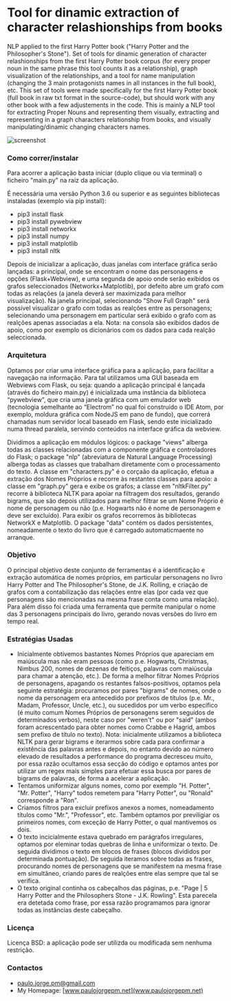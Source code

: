 # Tool for dinamic extraction of character relashionships from books #

NLP applied to the first Harry Potter book ("Harry Potter and the Philosopher's Stone"). Set of tools for dinamic generation of character relashionships from the first Harry Potter book corpus (for every proper noun in the same phrase this tool counts it as a relationship), graph visualization of the relationships, and a tool for name manipulation (changing the 3 main protagonists names in all instances in the full book), etc.
This set of tools were made specifically for the first Harry Potter book (full book in raw txt format in the source-code), but should work with any other book with a few adjustements in the code. This is mainly a NLP tool for extracting Proper Nouns and representing them visually, extracting and representing in a graph characters relationship from books, and visually manipulating/dinamic changing characters names.

![screenshot](http://www.paulojorgepm.net/static/images/print_spln.jpg)

### Como correr/instalar ###

Para acorrer a aplicação basta iniciar (duplo clique ou via terminal) o ficheiro "main.py" na raiz da aplicação.

É necessária uma versão Python 3.6 ou superior e as seguintes bibliotecas instaladas (exemplo via pip install):

* pip3 install flask
* pip3 install pywebview
* pip3 install networkx
* pip3 install numpy
* pip3 install matplotlib
* pip3 install nltk

Depois de inicializar a aplicação, duas janelas com interface gráfica serão lançadas: a principal, onde se encontram o nome das personagens e opções (Flask+Webview), e uma segunda de apoio onde serão exibidos os grafos seleccionados (Networkx+Matplotlib), por defeito abre um grafo com todas as relações (a janela deverá ser maximizada para melhor visualização). Na janela principal, selecionando "Show Full Graph" será possível visualizar o grafo com todas as realções entre as personagens; selecionando uma personagem em particular será exibido o grafo com as realções apenas associadas a ela.
Nota: na consola são exibidos dados de apoio, como por exemplo os dicionários com os dados para cada realção seleccionada.

### Arquitetura ###
Optamos por criar uma interface gráfica para a aplicação, para facilitar a navegação na informação. Para tal utilizamos uma GUI baseada em Webviews com Flask, ou seja: quando a aplicação principal é lançada (através do ficheiro main.py) é inicializada uma instância da biblioteca “pywebview”, que cria uma janela gráfica com um emulador web (tecnologia semelhante ao “Electrom” no qual foi construído o IDE Atom, por exemplo, moldura gráfica com NodeJS em pano de fundo), que correrá chamadas num servidor local baseado em Flask, sendo este inicializado numa thread paralela, servindo conteúdos na interface gráfica da webview. 

Dividimos a aplicação em módulos lógicos: o package "views" alberga todas as classes relacionadas com a componente gráfica e controladores do Flask; o package "nlp" (abreviatura de Natural Language Processing) alberga todas as classes que trabalham diretamente com o processamento do texto. A classe em "characters.py" é o corçaão da aplicação, efetua a extração dos Nomes Próprios e recorre às restantes classes para apoio: a classe em "graph.py" gera e exibe os grafos; a classe em "nltkFilter.py" recorre à biblioteca NLTK para apoiar na filtragem dos resultados, gerando bigrams, que são depois utilizados para melhor filtrar se um Nome Próprio é nome de personagem ou não (p.e. Hogwarts não é nome de personagem e deve ser excluído). Para exibir os grafos recorremos às bibliotecas NetworkX e Matplotlib. O package "data" contém os dados persistentes, nomeadamente o texto do livro que é carregado automaticmaente no arranque.


### Objetivo ###

O principal objetivo deste conjunto de ferramentas é a identificação e extração automática de nomes próprios, em particular personagens no livro Harry Potter and The Philosopher's Stone, de J.K. Rolling, e criação de grafos com a contabilização das relações entre elas (por cada vez que personagens são mencionadas na mesma frase conta como uma relação). Para além disso foi criada uma ferramenta que permite manipular o nome das 3 personagens principais do livro, gerando novas versões do livro em tempo real.


### Estratégias Usadas ###
* Inicialmente obtivemos bastantes Nomes Próprios que apareciam em maiúscula mas não eram pessoas (como p.e. Hogwarts, Christmas, Nimbus 200, nomes de dezenas de feitiços, palavras com maiúscula para chamar a atenção, etc.). De forma a melhor filtrar Nomes Próprios de personagens, apagando os restantes falsos-positivos, optamos pela seguinte estratégia: procuramos por pares "bigrams" de nomes, onde o nome da personagem era antecedido por prefixos de títulos (p.e. Mr., Madam, Professor, Uncle, etc.), ou sucedidos por um verbo específico (é muito comum Nomes Próprios de personagens serem seguidos de determinados verbos), neste caso por "weren't" ou por "said" (ambos foram acrescentado para obter nomes como Crabbe e Hagrid, ambos sem prefixo de título no texto). Nota: inicialmente utilizamos a biblioteca NLTK para gerar bigrams e iterarmos sobre cada para confirmar a existência das palavras antes e depois, no entanto devido ao número elevado de resultados a performance do programa decresceu muito, por essa razão ocultamos essa secção do código e optamos antes por utilizar um regex mais simples para efetuar essa busca por pares de bigrams de palavras, de forma a acelerar a aplicação.
* Tentamos uniformizar alguns nomes, como por exemplo "H. Potter", "Mr. Potter", "Harry" todos remetem para "Harry Potter", ou "Ronald" corresponde a "Ron".
* Criamos filtros para excluir prefixos anexos a nomes, nomeadamento títulos como "Mr.", "Professor", etc. Também optamos por previligiar os primeiros nomes, com exceção de Harry Potter, o qual mantivemos os dois.
* O texto incicialmente estava quebrado em parágrafos irregulares, optamos por eleminar todas quebras de linha e uniformizar o texto. De seguida dividimos o texto em blocos de frases (blocos divididos por determinada pontuação). De seguida iteramos sobre todas as frases, procurando nomes de personagens que se manifestem na mesma frase em simultâneo, criando pares de realções entre elas sempre que tal se verifica.
* O texto original continha os cabeçalhos das páginas, p.e. "Page | 5 Harry Potter and the Philosophers Stone - J.K. Rowling". Esta parecela era detetada como frase, por essa razão programamos para ignorar todas as instãncias deste cabeçalho.


### Licença ###
Licença BSD: a aplicação pode ser utilizda ou modificada sem nenhuma restrição.


### Contactos ###
* paulo.jorge.pm@gmail.com
* My Homepage: [www.paulojorgepm.net](www.paulojorgepm.net)